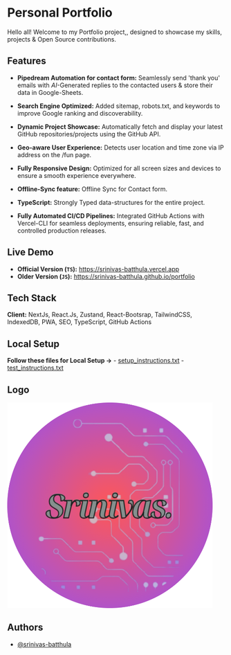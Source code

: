 # Personal Portfolio

Hello all! Welcome to my Portfolio project,, designed to showcase my skills, projects & Open Source contributions.

## Features

- **Pipedream Automation for contact form:** Seamlessly send 'thank you' emails with _AI_-Generated replies to the contacted users & store their data in Google-Sheets.

- **Search Engine Optimized:** Added sitemap, robots.txt, and keywords to improve Google ranking and discoverability.

- **Dynamic Project Showcase:** Automatically fetch and display your latest GitHub repositories/projects using the GitHub API.

- **Geo-aware User Experience:** Detects user location and time zone via IP address on the /fun page.

- **Fully Responsive Design:** Optimized for all screen sizes and devices to ensure a smooth experience everywhere.

- **Offline-Sync feature:** Offline Sync for Contact form.

- **TypeScript:** Strongly Typed data-structures for the entire project.

- **Fully Automated CI/CD Pipelines:** Integrated GitHub Actions with Vercel-CLI for seamless deployments, ensuring reliable, fast, and controlled production releases.

## Live Demo

- **Official Version (`TS`):** https://srinivas-batthula.vercel.app
- **Older Version (`JS`):** https://srinivas-batthula.github.io/portfolio

## Tech Stack

**Client:** NextJs, React.Js, Zustand, React-Bootsrap, TailwindCSS, IndexedDB, PWA, SEO, TypeScript, GitHub Actions

## Local Setup

**Follow these files for Local Setup ->**
    - [setup_instructions.txt](https://github.com/srinivas-batthula/Portfolio/blob/main/setup_instructions.txt)
    - [test_instructions.txt](https://github.com/srinivas-batthula/Portfolio/blob/main/test_instructions.txt)

## Logo

![Logo](https://github.com/srinivas-batthula/portfolio/blob/main/public/icon.png)

## Authors

- [@srinivas-batthula](https://www.github.com/srinivas-batthula)
